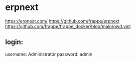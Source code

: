 # erpnext

https://erpnext.com/
https://github.com/frappe/erpnext
https://github.com/frappe/frappe_docker/blob/main/pwd.yml

## login: 
username: Administrator
password: admin